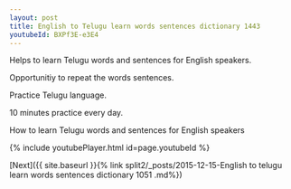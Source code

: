 ```yaml
---
layout: post
title: English to Telugu learn words sentences dictionary 1443 
youtubeId: BXPf3E-e3E4
---
```

 
 
Helps to learn Telugu words and sentences for English speakers.

Opportunitiy to repeat the words sentences. 

Practice Telugu language. 
 
10 minutes practice every day. 
 
How to learn Telugu words and sentences for English speakers 
 
{% include youtubePlayer.html id=page.youtubeId %}
 
 
[Next]({{ site.baseurl }}{% link  split2/_posts/2015-12-15-English to telugu learn words sentences dictionary 1051 .md%})
 
